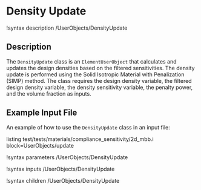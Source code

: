 # Density Update

!syntax description /UserObjects/DensityUpdate

## Description

The `DensityUpdate` class is an `ElementUserObject` that calculates and updates
the design densities based on the filtered sensitivities. The density update is
performed using the Solid Isotropic Material with Penalization (SIMP) method.
The class requires the design density variable, the filtered design density
variable, the density sensitivity variable, the penalty power, and the volume
fraction as inputs.

## Example Input File

An example of how to use the `DensityUpdate` class in an input file:

listing test/tests/materials/compliance_sensitivity/2d_mbb.i block=UserObjects/update


!syntax parameters /UserObjects/DensityUpdate

!syntax inputs /UserObjects/DensityUpdate

!syntax children /UserObjects/DensityUpdate

